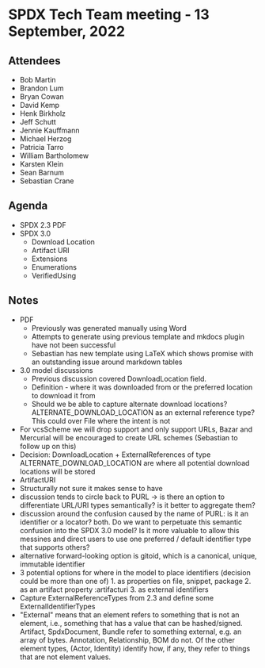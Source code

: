# SPDX Tech Team meeting - 13 September, 2022

## Attendees
* Bob Martin
* Brandon Lum
* Bryan Cowan
* David Kemp
* Henk Birkholz
* Jeff Schutt
* Jennie Kauffmann
* Michael Herzog
* Patricia Tarro
* William Bartholomew
* Karsten Klein
* Sean Barnum
* Sebastian Crane

## Agenda
* SPDX 2.3 PDF
* SPDX 3.0
  * Download Location
  * Artifact URI
  * Extensions
  * Enumerations
  * VerifiedUsing

## Notes
* PDF
  * Previously was generated manually using Word
  * Attempts to generate using previous template and mkdocs plugin have not been successful
  * Sebastian has new template using LaTeX which shows promise with an outstanding issue around markdown tables
* 3.0 model discussions
  * Previous discussion covered DownloadLocation field.
  * Definition - where it was downloaded from or the preferred location to download it from
  * Should we be able to capture alternate download locations? ALTERNATE_DOWNLOAD_LOCATION as an external reference type? This could over File where the intent is not
* For vcsScheme we will drop support and only support URLs, Bazar and Mercurial will be encouraged to create URL schemes (Sebastian to follow up on this)
* Decision: DownloadLocation + ExternalReferences of type ALTERNATE_DOWNLOAD_LOCATION are where all potential download locations will be stored
* ArtifactURI
* Structurally not sure it makes sense to have
* discussion tends to circle back to PURL -> is there an option to differentiate URL/URI types semantically? is it better to aggregate them?
* discussion around the confusion caused by the name of PURL: is it an identifier or a locator? both. Do we want to perpetuate this semantic confusion into the SPDX 3.0 model? Is it more valuable to allow this messines and direct users to use one preferred / default identifier type that supports others?
* alternative forward-looking option is gitoid, which is a canonical, unique, immutable identifier
* 3 potential options for where in the model to place identifiers (decision could be more than one of) 1. as properties on file, snippet, package 2. as an artifact property :artifacturi 3. as external identifiers
* Capture ExternalReferenceTypes from 2.3 and define some ExternalIdentifierTypes
* "External" means that an element refers to something that is not an element, i.e., something that has a value that can be hashed/signed.  Artifact, SpdxDocument, Bundle refer to something external, e.g. an array of bytes.  Annotation, Relationship, BOM do not. Of the other element types, (Actor, Identity) identify how, if any, they refer to things that are not element values.
